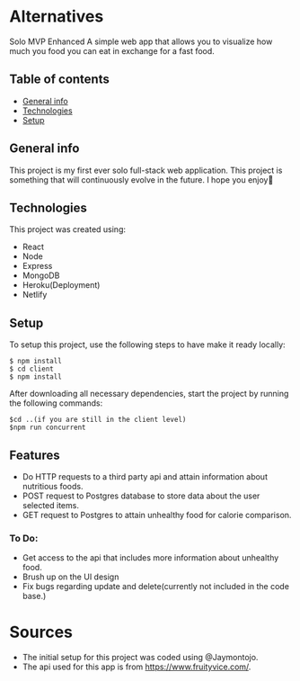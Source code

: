 # Alternatives
Solo MVP Enhanced
A simple web app that allows you to visualize how much you food you can eat in exchange for a fast food.

## Table of contents
* [General info](#general-info)
* [Technologies](#technologies)
* [Setup](#setup)

## General info
This project is my first ever solo full-stack web application.
This project is something that will continuously evolve in the future. 
I hope you enjoy🍋

## Technologies
This project was created using:
* React
* Node
* Express
* MongoDB
* Heroku(Deployment)
* Netlify

## Setup
To setup this project, use the following steps to have make it ready locally:
```
$ npm install
$ cd client
$ npm install
```

After downloading all necessary dependencies, start the project by running the following commands:
```
$cd ..(if you are still in the client level)
$npm run concurrent
```

## Features
* Do HTTP requests to a third party api and attain information about nutritious foods.
* POST request to Postgres database to store data about the user selected items.
* GET request to Postgres to attain unhealthy food for calorie comparison.

### To Do:
* Get access to the api that includes more information about unhealthy food.
* Brush up on the UI design
* Fix bugs regarding update and delete(currently not included in the code base.)

# Sources
* The initial setup for this project was coded using @Jaymontojo.
* The api used for this app is from https://www.fruityvice.com/.



